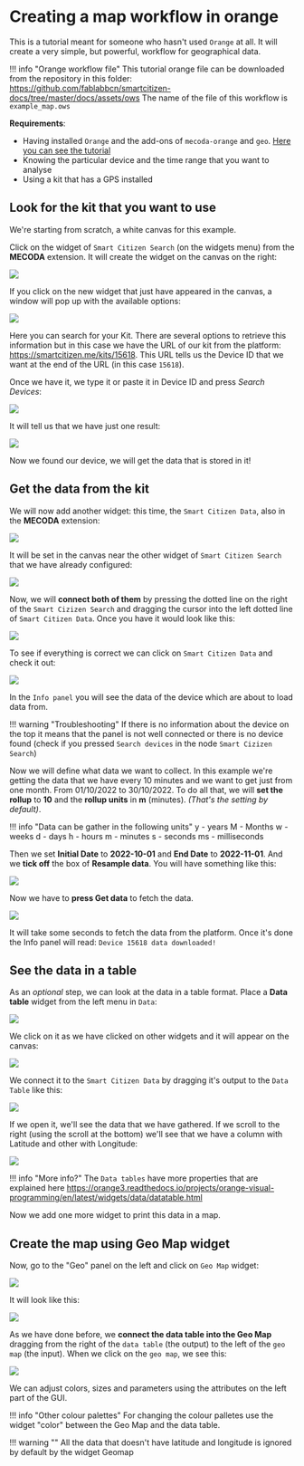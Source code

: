 # Creating a map workflow in orange

This is a tutorial meant for someone who hasn't used `Orange` at all. It will create a very simple, but powerful, workflow for geographical data. 

!!! info "Orange workflow file"
	This tutorial orange file can be downloaded from the repository in this folder: https://github.com/fablabbcn/smartcitizen-docs/tree/master/docs/assets/ows
	The name of the file of this workflow is `example_map.ows `

**Requirements**:

* Having installed `Orange` and the add-ons of `mecoda-orange` and `geo`. [Here you can see the tutorial](Configure%20Orange%20Data%20Analysis.md)
* Knowing the particular device and the time range that you want to analyse
* Using a kit that has a GPS installed

## Look for the kit that you want to use

We're starting from scratch, a white canvas for this example. 

Click on the widget of `Smart Citizen Search` (on the widgets menu) from the **MECODA** extension. It will create the widget on the canvas on the right:

![](/assets/images/NdgHPlx.png)

If you click on the new widget that just have appeared in the canvas, a window will pop up with the available options:

![](/assets/images/H2OGEBv.png)

Here you can search for your Kit. There are several options to retrieve this information but in this case we have the URL of our kit from the platform: https://smartcitizen.me/kits/15618. This URL tells us the Device ID that we want at the end of the URL (in this case `15618`).

Once we have it, we type it or paste it in Device ID and press _Search Devices_:

![](/assets/images/k55Czxv.png)

It will tell us that we have just one result: 

![](/assets/images/bLJAjMN.png)

Now we found our device, we will get the data that is stored in it!

## Get the data from the kit

We will now add another widget: this time, the `Smart Citizen Data`, also in the **MECODA** extension:

![](/assets/images/HNGLmeB.png)

It will be set in the canvas near the other widget of `Smart Citizen Search` that we have already configured:

![](/assets/images/Ds2PQ2b.png)

Now, we will **connect both of them** by pressing the dotted line on the right of the `Smart Cizizen Search` and dragging the cursor into the left dotted line of `Smart Citizen Data`. Once you have it would look like this: 

![](/assets/images/DD63yLw.png)

To see if everything is correct we can click on `Smart Citizen Data` and check it out:

![](/assets/images/3jTD66H.png)

In the `Info panel` you will see the data of the device which are about to load data from. 

!!! warning "Troubleshooting"
	If there is no information about the device on the top it means that the panel is not well connected or there is no device found (check if you pressed `Search devices` in the node `Smart Cizizen Search`)

Now we will define what data we want to collect. In this example we're getting the data that we have every 10 minutes and we want to get just from one month. From 01/10/2022 to 30/10/2022. To do all that, we will **set the rollup** to **10** and the **rollup units** in **m** (minutes). _(That's the setting by default)_. 

!!! info "Data can be gather in the following units"
	y - years
	M - Months
	w - weeks
	d - days
	h - hours
	m - minutes
	s - seconds
	ms -  milliseconds


Then we set **Initial Date** to **2022-10-01** and **End Date** to **2022-11-01**. And we **tick off** the box of **Resample data**. You will have something like this:

![](/assets/images/cOLbgFN.png)

Now we have to **press Get data** to fetch the data.

![](/assets/images/Ukd7KVq.png)

It will take some seconds to fetch the data from the platform. Once it's done the Info panel will read: `Device 15618 data downloaded!`

## See the data in a table

As an _optional_ step, we can look at the data in a table format. Place a **Data table** widget from the left menu in `Data`:

![](/assets/images/7Bdt52b.png)

We click on it as we have clicked on other widgets and it will appear on the canvas:

![](/assets/images/BO803hU.png)

We connect it to the `Smart Citizen Data` by dragging it's output to the `Data Table` like this:

![](/assets/images/HZxxq7s.png)

If we open it, we'll see the data that we have gathered. If we scroll to the right (using the scroll at the bottom) we'll see that we have a column with Latitude and other with Longitude:

![](/assets/images/SsyHdiv.png)

!!! info "More info?"
	The `Data tables` have more properties that are explained here https://orange3.readthedocs.io/projects/orange-visual-programming/en/latest/widgets/data/datatable.html

Now we add one more widget to print this data in a map. 

## Create the map using Geo Map widget

Now, go to the "Geo" panel on the left and click on `Geo Map` widget:

![](/assets/images/GJK2UbR.png)

It will look like this:

![](/assets/images/mmPkXPj.png)

As we have done before, we **connect the data table into the Geo Map** dragging from the right of the `data table` (the output) to the left of the `geo map` (the input). When we click on the `geo map`, we see this:

![](/assets/images/ThxWa1x.png)

We can adjust colors, sizes and parameters using the attributes on the left part of the GUI.

!!! info "Other colour palettes"
	For changing the colour palletes use the widget "color" between the Geo Map and the data table. 

!!! warning ""
	All the data that doesn't have latitude and longitude is ignored by default by the widget Geomap
